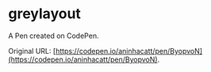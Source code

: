 # greylayout

A Pen created on CodePen.

Original URL: [https://codepen.io/aninhacatt/pen/ByopvoN](https://codepen.io/aninhacatt/pen/ByopvoN).

